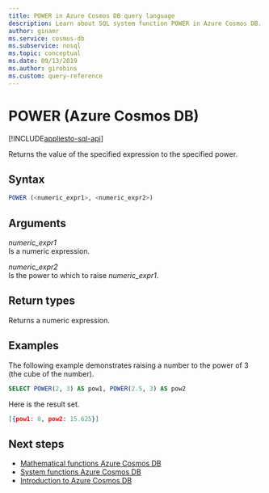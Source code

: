 ```yaml
---
title: POWER in Azure Cosmos DB query language
description: Learn about SQL system function POWER in Azure Cosmos DB.
author: ginamr
ms.service: cosmos-db
ms.subservice: nosql
ms.topic: conceptual
ms.date: 09/13/2019
ms.author: girobins
ms.custom: query-reference
---
```

# POWER (Azure Cosmos DB)
[!INCLUDE[appliesto-sql-api](../includes/appliesto-sql-api.md)]

 Returns the value of the specified expression to the specified power.  
  
## Syntax
  
```sql
POWER (<numeric_expr1>, <numeric_expr2>)  
```  
  
## Arguments
  
*numeric_expr1*  
   Is a numeric expression.  
  
*numeric_expr2*  
   Is the power to which to raise *numeric_expr1*.  
  
## Return types
  
  Returns a numeric expression.  
  
## Examples
  
  The following example demonstrates raising a number to the power of 3 (the cube of the number).  
  
```sql
SELECT POWER(2, 3) AS pow1, POWER(2.5, 3) AS pow2  
```  
  
 Here is the result set.  
  
```json
[{pow1: 8, pow2: 15.625}]  
```  

## Next steps

- [Mathematical functions Azure Cosmos DB](sql-query-mathematical-functions.md)
- [System functions Azure Cosmos DB](sql-query-system-functions.md)
- [Introduction to Azure Cosmos DB](../introduction.md)
